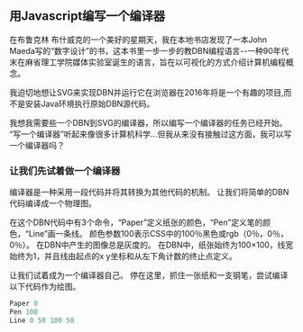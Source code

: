 ## 用Javascript编写一个编译器

在布鲁克林 布什威克的一个美好的星期天，我在本地书店发现了一本John Maeda写的“数字设计”的书，这本书里一步一步的教DBN编程语言--一种90年代末在麻省理工学院媒体实验室诞生的语言，旨在以可视化的方式介绍计算机编程概念。

我迫切地想让SVG来实现DBN并运行它在浏览器在2016年将是一个有趣的项目,而不是安装Java环境执行原始DBN源代码。

我想我需要些一个DBN到SVG的编译器，所以编写一个编译器的任务已经开始。 “写一个编译器”听起来像很多计算机科学...但我从来没有接触过这方面，我可以写一个编译器吗？

### 让我们先试着做一个编译器

编译器是一种采用一段代码并将其转换为其他代码的机制。 让我们将简单的DBN代码编译成一个物理图。

在这个DBN代码中有3个命令，“Paper”定义纸张的颜色，“Pen”定义笔的颜色，“Line”画一条线。 颜色参数100表示CSS中的100％黑色或rgb（0％，0％，0％）。 在DBN中产生的图像总是灰度的。 在DBN中，纸张始终为100×100，线宽始终为1，并且线由起点的x y坐标和从左下角计数的终止点定义。

让我们试着成为一个编译器自己。 停在这里，抓住一张纸和一支钢笔，尝试编译以下代码作为绘图。

```js
Paper 0
Pen 100
Line 0 50 100 50
```
